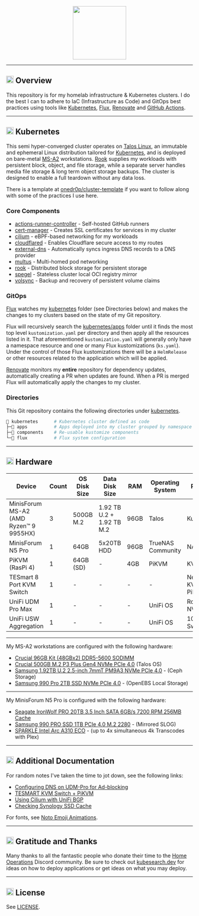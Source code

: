 <div align="center">

<img src="https://avatars.githubusercontent.com/u/1470571" align="center" width="144px" height="144px"/>

</div>

---

## <img src="https://fonts.gstatic.com/s/e/notoemoji/latest/1f4a1/512.gif" alt="💡" width="20" height="20"> Overview

This repository is for my homelab infrastructure & Kubernetes clusters. I do the best I can to adhere to IaC (Infrastructure as Code) and GitOps best practices using tools like [Kubernetes](https://github.com/kubernetes/kubernetes), [Flux](https://github.com/fluxcd/flux2), [Renovate](https://github.com/renovatebot/renovate) and [GitHub Actions](https://github.com/features/actions).

---

## <img src="https://fonts.gstatic.com/s/e/notoemoji/latest/1f331/512.gif" alt="🌱" width="20" height="20"> Kubernetes

This semi hyper-converged cluster operates on [Talos Linux](https://github.com/siderolabs/talos), an immutable and ephemeral Linux distribution tailored for [Kubernetes](https://github.com/kubernetes/kubernetes), and is deployed on bare-metal [MS-A2](https://store.minisforum.com/products/minisforum-ms-a2) workstations. [Rook](https://github.com/rook/rook) supplies my workloads with persistent block, object, and file storage, while a separate server handles media file storage & long term object storage backups. The cluster is designed to enable a full teardown without any data loss.

There is a template at [onedr0p/cluster-template](https://github.com/onedr0p/cluster-template) if you want to follow along with some of the practices I use here.

### Core Components

- [actions-runner-controller](https://github.com/actions/actions-runner-controller) - Self-hosted GitHub runners
- [cert-manager](https://github.com/cert-manager/cert-manager) - Creates SSL certificates for services in my cluster
- [cilium](https://github.com/cilium/cilium) - eBPF-based networking for my workloads
- [cloudflared](https://github.com/cloudflare/cloudflared) - Enables Cloudflare secure access to my routes
- [external-dns](https://github.com/kubernetes-sigs/external-dns) - Automatically syncs ingress DNS records to a DNS provider
- [multus](https://github.com/k8snetworkplumbingwg/multus-cni) - Multi-homed pod networking
- [rook](https://github.com/rook/rook) - Distributed block storage for persistent storage
- [spegel](https://github.com/spegel-org/spegel) - Stateless cluster local OCI registry mirror
- [volsync](https://github.com/backube/volsync) - Backup and recovery of persistent volume claims

### GitOps

[Flux](https://github.com/fluxcd/flux2) watches my [kubernetes](./kubernetes) folder (see Directories below) and makes the changes to my clusters based on the state of my Git repository.

Flux will recursively search the [kubernetes/apps](./kubernetes/apps) folder until it finds the most top level `kustomization.yaml` per directory and then apply all the resources listed in it. That aforementioned `kustomization.yaml` will generally only have a namespace resource and one or many Flux kustomizations (`ks.yaml`). Under the control of those Flux kustomizations there will be a `HelmRelease` or other resources related to the application which will be applied.

[Renovate](https://github.com/renovatebot/renovate) monitors my **entire** repository for dependency updates, automatically creating a PR when updates are found. When a PR is merged Flux will automatically apply the changes to my cluster.

### Directories

This Git repository contains the following directories under [kubernetes](./kubernetes).

```sh
📁 kubernetes      # Kubernetes cluster defined as code
├─📁 apps          # Apps deployed into my cluster grouped by namespace (see below)
├─📁 components    # Re-usable kustomize components
└─📁 flux          # Flux system configuration
```

---

## <img src="https://fonts.gstatic.com/s/e/notoemoji/latest/2699_fe0f/512.gif" alt="⚙" width="20" height="20"> Hardware

| Device                                 | Count | OS Disk Size | Data Disk Size            | RAM  | Operating System  | Purpose                 |
|----------------------------------------|-------|--------------|---------------------------|------|-------------------|-------------------------|
| MinisForum MS-A2 (AMD Ryzen™ 9 9955HX) | 3     | 500GB M.2    | 1.92 TB U.2 + 1.92 TB M.2 | 96GB | Talos             | Kubernetes              |
| MinisForum N5 Pro                      | 1     | 64GB         | 5x20TB HDD                | 96GB | TrueNAS Community | NAS                     |
| PiKVM (RasPi 4)                        | 1     | 64GB (SD)    | -                         | 4GB  | PiKVM             | KVM                     |
| TESmart 8 Port KVM Switch              | 1     | -            | -                         | -    | -                 | Network KVM (for PiKVM) |
| UniFi UDM Pro Max                      | 1     | -            | -                         | -    | UniFi OS          | Router & NVR            |
| UniFi USW Aggregation                  | 1     | -            | -                         | -    | UniFi OS          | 10G Core Switch         |

---

My MS-A2 workstations are configured with the following hardware:

- [Crucial 96GB Kit (48GBx2) DDR5-5600 SODIMM](https://www.crucial.com/memory/ddr5/ct2k48g56c46s5)
- [Crucial 500GB M.2 P3 Plus Gen4 NVMe PCIe 4.0](https://www.crucial.com/products/ssd/crucial-p3-plus-ssd) (Talos OS)
- [Samsung 1.92TB U.2 2.5-inch 7mmT PM9A3 NVMe PCIe 4.0](https://www.samsung.com/us/business/computing/memory-storage/enterprise-solid-state-drives/pm9a3-nvme-u-2-ssd-1-9tb-mz-ql21t900/) - (Ceph Storage)
- [Samsung 990 Pro 2TB SSD NVMe PCIe 4.0](https://www.samsung.com/us/computing/memory-storage/solid-state-drives/990-pro-pcie-4-0-nvme-ssd-2tb-mz-v9p2t0b-am.html) - (OpenEBS Local Storage)

---

My MinisForum N5 Pro is configured with the following hardware:
- [Seagate IronWolf PRO 20TB 3.5 Inch SATA 6GB/s 7200 RPM 256MB Cache](https://www.seagate.com/files/www-content/datasheets/pdfs/ironwolf-pro-20tb-DS1914-21-2206US-en_US.pdf)
- [Samsung 990 PRO SSD 1TB PCIe 4.0 M.2 2280](https://www.samsung.com/us/computing/memory-storage/solid-state-drives/990-pro-pcie--4-0-nvme--ssd-1tb-mz-v9p1t0b-am.html) - (Mirrored SLOG)
- [SPARKLE Intel Arc A310 ECO](https://www.sparkle.com.tw/files/20240729114820639.pdf) - (up to 4x simultaneous 4k Transcodes with Plex)

---

## <img src="https://fonts.gstatic.com/s/e/notoemoji/latest/270f_fe0f/512.gif" alt="🖍︎" width="20" height="20"> Additional Documentation

For random notes I've taken the time to jot down, see the following links:

- [Configuring DNS on UDM-Pro for Ad-blocking](./docs/configuring-dns-on-udm-pro-for-adblocking.md)
- [TESMART KVM Switch + PiKVM](./docs/tesmart-kvm-switch-and-pikvm.md)
- [Using Cilium with UniFi BGP](./docs/using-cilium-with-unifi-bgp.md)
- [Checking Synology SSD Cache](./docs/checking-synology-ssd-cache.md)

For fonts, see [Noto Emoji Animations](https://googlefonts.github.io/noto-emoji-animation/).

---

## <img src="https://fonts.gstatic.com/s/e/notoemoji/latest/1f64f/512.gif" alt="🙏" width="20" height="20"> Gratitude and Thanks

Many thanks to all the fantastic people who donate their time to the [Home Operations](https://discord.gg/home-operations) Discord community. Be sure to check out [kubesearch.dev](https://kubesearch.dev) for ideas on how to deploy applications or get ideas on what you may deploy.

---

## <img src="https://fonts.gstatic.com/s/e/notoemoji/latest/2696_fe0f/512.gif" alt="⚖" width="20" height="20"> License

See [LICENSE](./LICENSE).
